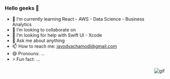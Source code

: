 ### Hello geeks 👋



- 🌱 I’m currently learning React - AWS - Data Science - Business Analytics 
- 👯 I’m looking to collaborate on 
- 🤔 I’m looking for help with Swift UI - Xcode
- 💬 Ask me about anything
- 📫 How to reach me: jayodyachamodi@gmail.com
- 😄 Pronouns: ...
- ⚡ Fun fact: ...

<p> <img align ="right" alt ="gif" src = "" ></p>
